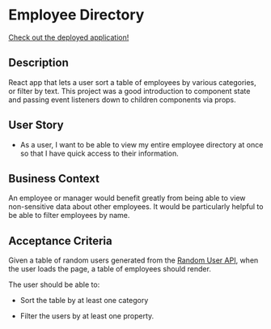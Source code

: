 # Employee Directory

[Check out the deployed application!](https://robs-employee-directory.herokuapp.com/)

## Description

React app that lets a user sort a table of employees by various categories, or filter by text. This project was a good introduction to component state and passing event listeners down to children components via props.

## User Story

* As a user, I want to be able to view my entire employee directory at once so that I have quick access to their information.

## Business Context

An employee or manager would benefit greatly from being able to view non-sensitive data about other employees. It would be particularly helpful to be able to filter employees by name.

## Acceptance Criteria

Given a table of random users generated from the [Random User API](https://randomuser.me/), when the user loads the page, a table of employees should render. 

The user should be able to:

  * Sort the table by at least one category

  * Filter the users by at least one property.
